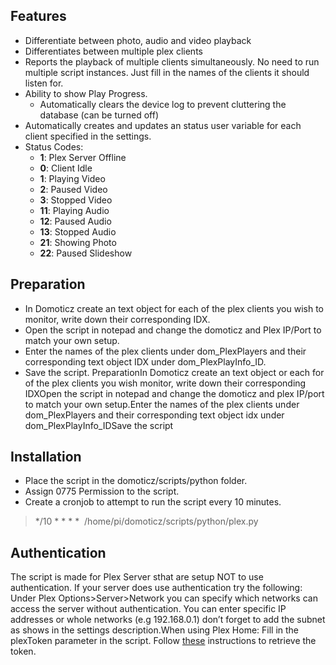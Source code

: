 Features
------------

- Differentiate between photo, audio and video playback
- Differentiates between multiple plex clients
- Reports the playback of multiple clients simultaneously. No need to run multiple script instances. Just fill in the names of the clients it should listen for.
- Ability to show Play Progress.
  - Automatically clears the device log to prevent cluttering the database (can be turned off)
- Automatically creates and updates an status user variable for each client specified in the settings. 
- Status Codes:
  - **1**: Plex Server Offline
  - **0**: Client Idle
  - **1**: Playing Video
  - **2**: Paused Video
  - **3**: Stopped Video
  - **11**: Playing Audio
  - **12**: Paused Audio
  - **13**: Stopped Audio
  - **21**: Showing Photo
  - **22**: Paused Slideshow

Preparation
------------
- In Domoticz create an text object for each of the plex clients you wish to monitor, write down their corresponding IDX.
- Open the script in notepad and change the domoticz and Plex IP/Port to match your own setup.
- Enter the names of the plex clients under dom_PlexPlayers and their corresponding text object IDX under dom_PlexPlayInfo_ID.
- Save the script.
PreparationIn Domoticz create an text object or each for of the plex clients you wish monitor, write down their corresponding IDXOpen the script in notepad and change the domoticz and plex IP/port to match your own setup.Enter the names of the plex clients under dom_PlexPlayers and their corresponding text object idx under dom_PlexPlayInfo_IDSave the script

Installation
-------------
- Place the script in the domoticz/scripts/python folder.
- Assign 0775 Permission to the script.
- Create a cronjob to attempt to run the script every 10 minutes.
> */10 * * * *  /home/pi/domoticz/scripts/python/plex.py


Authentication
---------------
The script is made for Plex Server sthat are setup NOT to use authentication. If your server does use authentication try the following: 
Under Plex Options>Server>Network you can specify which networks can access the server without authentication. You can enter specific IP addresses or whole networks (e.g 192.168.0.1) don’t forget to add the subnet as shows in the settings description.When using Plex Home: Fill in the plexToken parameter in the script. Follow [these](https://support.plex.tv/hc/en-us/articles/204059436-Finding-your-account-token-X-Plex-Token) instructions to retrieve the token.
